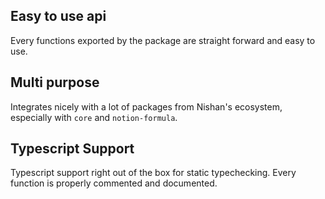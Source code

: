 ## Easy to use api

Every functions exported by the package are straight forward and easy to use.

## Multi purpose

Integrates nicely with a lot of packages from Nishan's ecosystem, especially with `core` and `notion-formula`.

## Typescript Support

Typescript support right out of the box for static typechecking. Every function is properly commented and documented.